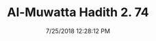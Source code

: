 ---
title        : "Al-Muwatta Hadith 2. 74"
date         : 7/25/2018 12:28:12 PM
draft        : false
type         : "hadith"
layout       : "hadith"
BookCode     : "AMH"
VolumeNumber : "2"
HadithNumber : "74"
categories  :  ["Purity - Obligation to Do Ghusl when the Two Circumcised Parts Meet"]
---